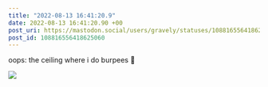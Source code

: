 ```yaml
---
title: "2022-08-13 16:41:20.9"
date: 2022-08-13 16:41:20.90 +00
post_uri: https://mastodon.social/users/gravely/statuses/108816556418625060
post_id: 108816556418625060
---
```

oops: the ceiling where i do burpees 🙌


![](/images/108816556345440125.jpg)

